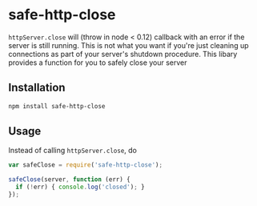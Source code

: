 safe-http-close
====================
`httpServer.close` will (throw in node < 0.12) callback with an error if the
server is still running. This is not what you want if you're just cleaning up
connections as part of your server's shutdown procedure. This libary provides
a function for you to safely close your server

Installation
------------

```bash
npm install safe-http-close
```

Usage
-----

Instead of calling `httpServer.close`, do

```javascript
var safeClose = require('safe-http-close');

safeClose(server, function (err) {
  if (!err) { console.log('closed'); }
});
```
